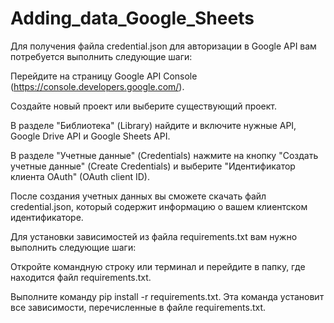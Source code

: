 # Adding_data_Google_Sheets

Для получения файла credential.json для авторизации в Google API вам потребуется выполнить следующие шаги:


Перейдите на страницу Google API Console (https://console.developers.google.com/).

Создайте новый проект или выберите существующий проект.

В разделе "Библиотека" (Library) найдите и включите нужные API, Google Drive API и Google Sheets API.

В разделе "Учетные данные" (Credentials) нажмите на кнопку "Создать учетные данные" (Create Credentials) и выберите "Идентификатор клиента OAuth" (OAuth client ID).

После создания учетных данных вы сможете скачать файл credential.json, который содержит информацию о вашем клиентском идентификаторе.

Для установки зависимостей из файла requirements.txt вам нужно выполнить следующие шаги:

Откройте командную строку или терминал и перейдите в папку, где находится файл requirements.txt.

Выполните команду pip install -r requirements.txt. Эта команда установит все зависимости, перечисленные в файле requirements.txt.
